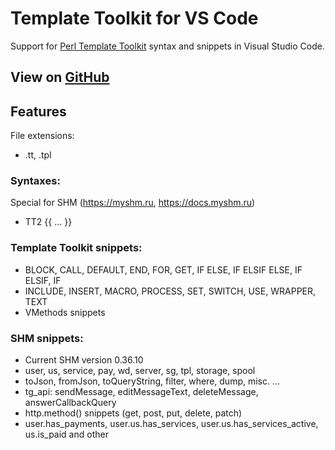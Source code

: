 # Template Toolkit for VS Code

Support for [Perl Template Toolkit](http://www.template-toolkit.org/index.html) syntax and snippets in Visual Studio Code.

## View on [GitHub](https://github.com/RomanTrifanov/VSCode-support-SHM-template)

## Features
File extensions:
- .tt, .tpl

### Syntaxes:
Special for SHM (https://myshm.ru, https://docs.myshm.ru)
- TT2 {{ ... }}

### Template Toolkit snippets:
- BLOCK, CALL, DEFAULT, END, FOR, GET, IF ELSE, IF ELSIF ELSE, IF ELSIF, IF
- INCLUDE, INSERT, MACRO, PROCESS, SET, SWITCH, USE, WRAPPER, TEXT
- VMethods snippets

### SHM snippets:
- Current SHM version 0.36.10
- user, us, service, pay, wd, server, sg, tpl, storage, spool
- toJson, fromJson, toQueryString, filter, where, dump, misc. ...
- tg_api: sendMessage, editMessageText, deleteMessage, answerCallbackQuery
- http.method() snippets (get, post, put, delete, patch)
- user.has_payments, user.us.has_services, user.us.has_services_active, us.is_paid and other
